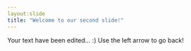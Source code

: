 ```yaml
---
layout:slide
title: "Welcome to our second slide!"
---
```

Your text have been edited... :)
Use the left arrow to go back!
